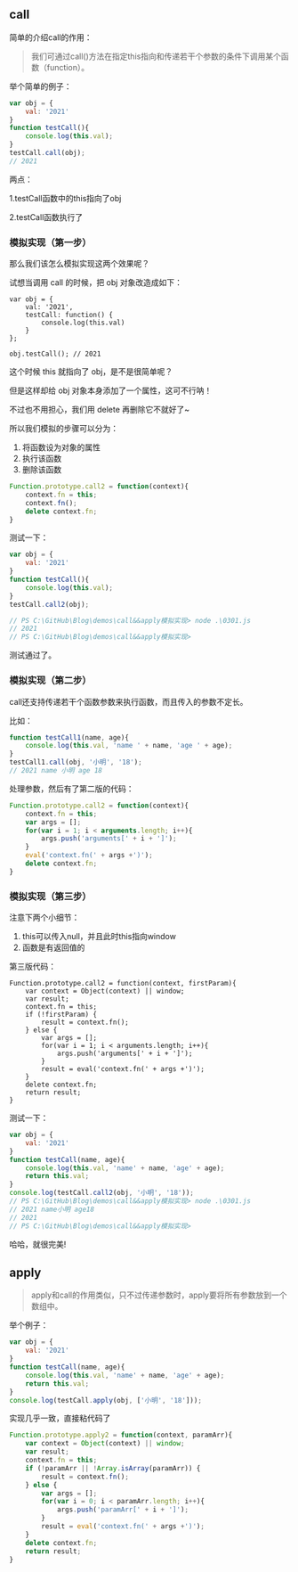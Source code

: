 ## call

简单的介绍call的作用：

> 我们可通过call()方法在指定this指向和传递若干个参数的条件下调用某个函数（function）。

举个简单的例子：

```js
var obj = {
    val: '2021'
}
function testCall(){
    console.log(this.val);
}
testCall.call(obj);
// 2021
```

两点：

1.testCall函数中的this指向了obj

2.testCall函数执行了

### 模拟实现（第一步）

那么我们该怎么模拟实现这两个效果呢？

试想当调用 call 的时候，把 obj 对象改造成如下：

```
var obj = {
    val: '2021',
    testCall: function() {
        console.log(this.val)
    }
};

obj.testCall(); // 2021
```

这个时候 this 就指向了 obj，是不是很简单呢？

但是这样却给 obj 对象本身添加了一个属性，这可不行呐！

不过也不用担心，我们用 delete 再删除它不就好了~

所以我们模拟的步骤可以分为：

1. 将函数设为对象的属性
2. 执行该函数
3. 删除该函数

```js
Function.prototype.call2 = function(context){
    context.fn = this;
    context.fn();
    delete context.fn;
}
```

测试一下：

```js
var obj = {
    val: '2021'
}
function testCall(){
    console.log(this.val);
}
testCall.call2(obj);

// PS C:\GitHub\Blog\demos\call&&apply模拟实现> node .\0301.js
// 2021
// PS C:\GitHub\Blog\demos\call&&apply模拟实现> 
```

测试通过了。

### 模拟实现（第二步）

call还支持传递若干个函数参数来执行函数，而且传入的参数不定长。

比如：

```js
function testCall1(name, age){
    console.log(this.val, 'name ' + name, 'age ' + age);
}
testCall1.call(obj, '小明', '18');
// 2021 name 小明 age 18
```

处理参数，然后有了第二版的代码：

```js
Function.prototype.call2 = function(context){
    context.fn = this;
    var args = [];
    for(var i = 1; i < arguments.length; i++){
        args.push('arguments[' + i + ']');
    }
    eval('context.fn(' + args +')');
    delete context.fn;
}
```

### 模拟实现（第三步）

注意下两个小细节：

1. this可以传入null，并且此时this指向window
2. 函数是有返回值的

第三版代码：

```JS
Function.prototype.call2 = function(context, firstParam){
    var context = Object(context) || window;
    var result;
    context.fn = this;
    if (!firstParam) {
        result = context.fn();
    } else {
        var args = [];
        for(var i = 1; i < arguments.length; i++){
            args.push('arguments[' + i + ']');
        }
        result = eval('context.fn(' + args +')');
    }
    delete context.fn;
    return result;
}
```

测试一下：

```js
var obj = {
    val: '2021'
}
function testCall(name, age){
    console.log(this.val, 'name' + name, 'age' + age);
    return this.val;
}
console.log(testCall.call2(obj, '小明', '18'));
// PS C:\GitHub\Blog\demos\call&&apply模拟实现> node .\0301.js
// 2021 name小明 age18
// 2021
// PS C:\GitHub\Blog\demos\call&&apply模拟实现> 
```

哈哈，就很完美!

## apply

> apply和call的作用类似，只不过传递参数时，apply要将所有参数放到一个数组中。

举个例子：

```js
var obj = {
    val: '2021'
}
function testCall(name, age){
    console.log(this.val, 'name' + name, 'age' + age);
    return this.val;
}
console.log(testCall.apply(obj, ['小明', '18']));
```

实现几乎一致，直接粘代码了

```js
Function.prototype.apply2 = function(context, paramArr){
    var context = Object(context) || window;
    var result;
    context.fn = this;
    if (!paramArr || !Array.isArray(paramArr)) {
        result = context.fn();
    } else {
        var args = [];
        for(var i = 0; i < paramArr.length; i++){
            args.push('paramArr[' + i + ']');
        }
        result = eval('context.fn(' + args +')');
    }
    delete context.fn;
    return result;
}
```

